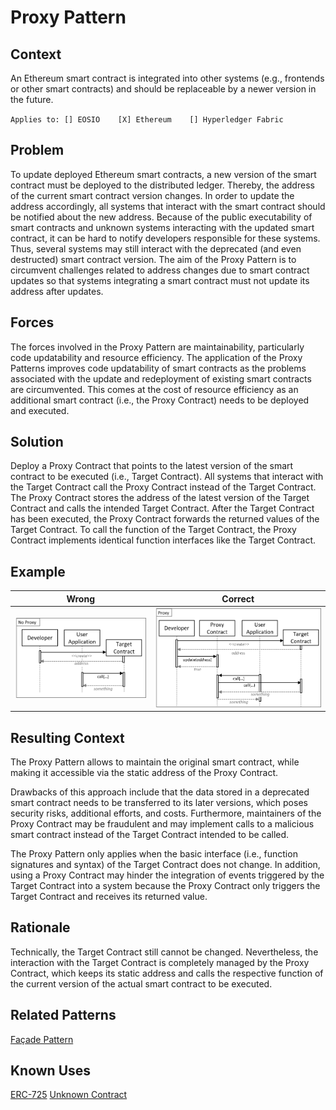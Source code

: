 # Proxy Pattern
## Context
An Ethereum smart contract is integrated into other systems (e.g., frontends or other smart contracts) and should be replaceable by a newer version in the future.

``Applies to: [] EOSIO    [X] Ethereum    [] Hyperledger Fabric``

## Problem
To update deployed Ethereum smart contracts, a new version of the smart contract must be deployed to the distributed ledger. Thereby, the address of the current smart contract version changes. In order to update the address accordingly, all systems that interact with the smart contract should be notified about the new address. Because of the public executability of smart contracts and unknown systems interacting with the updated smart contract, it can be hard to notify developers responsible for these systems. Thus, several systems may still interact with the deprecated (and even destructed) smart contract version. The aim of the Proxy Pattern is to circumvent challenges related to address changes due to smart contract updates so that systems integrating a smart contract must not update its address after updates.

## Forces
The forces involved in the Proxy Pattern are maintainability, particularly code updatability and resource efficiency. The application of the Proxy Patterns improves code updatability of smart contracts as the problems associated with the update and redeployment of existing smart contracts are circumvented. This comes at the cost of resource efficiency as an additional smart contract (i.e., the Proxy Contract) needs to be deployed and executed.

## Solution
Deploy a Proxy Contract that points to the latest version of the smart contract to be executed (i.e., Target Contract). All systems that interact with the Target Contract call the Proxy Contract instead of the Target Contract. The Proxy Contract stores the address of the latest version of the Target Contract and calls the intended Target Contract. After the Target Contract has been executed, the Proxy Contract forwards the returned values of the Target Contract. To call the function of the Target Contract, the Proxy Contract implements identical function interfaces like the Target Contract.

## Example

Wrong | Correct
------------- | -------------
![Wrong](Proxy%20Pattern%20-%20No%20Proxy.png)  | ![Correct](Proxy%20Pattern%20-%20Proxy.png)

## Resulting Context
The Proxy Pattern allows to maintain the original smart contract, while making it accessible via the static address of the Proxy Contract.

Drawbacks of this approach include that the data stored in a deprecated smart contract needs to be transferred to its later versions, which poses security risks, additional efforts, and costs. Furthermore, maintainers of the Proxy Contract may be fraudulent and may implement calls to a malicious smart contract instead of the Target Contract intended to be called.

The Proxy Pattern only applies when the basic interface (i.e., function signatures and syntax) of the Target Contract does not change. In addition, using a Proxy Contract may hinder the integration of events triggered by the Target Contract into a system because the Proxy Contract only triggers the Target Contract and receives its returned value.

## Rationale
Technically, the Target Contract still cannot be changed. Nevertheless, the interaction with the Target Contract is completely managed by the Proxy Contract, which keeps its static address and calls the respective function of the current version of the actual smart contract to be executed.

## Related Patterns
[Façade Pattern](/Architectural%20Patterns/Façade%20Pattern/README.md#context)

## Known Uses
[ERC-725](https://github.com/ethereum/EIPs/issues/725)
[Unknown Contract](https://etherscan.io/bytecode-decompiler?a=0x09cabec1ead1c0ba254b09efb3ee13841712be14)
